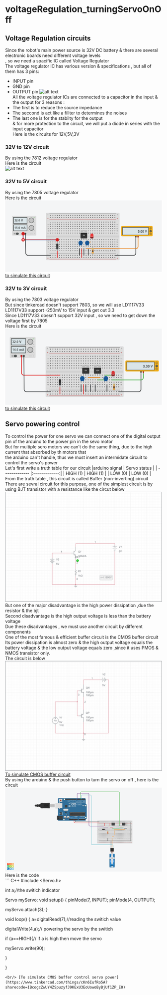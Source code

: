 # voltageRegulation_turningServoOnOff
## Voltage Regulation circuits
Since the robot's main power source is 32V DC battery & there are several electronic boards need different voltage levels
<br/> , so we need a spacific IC called Voltage Regulator
<br/> The voltage regulator IC has various version & specifications , but all of them has 3 pins:
* INPUT pin
* GND pin
* OUTPUT pin
![alt text](https://components101.com/sites/default/files/component_pin/LM7815-IC-Pinout.png)
<br/> All the voltage regulator ICs are connected to a capacitor in the input & the output for 3 reasons :
* The first is to reduce the source impedance
* The seccond is act like a fillter to determines the noises
* The last one is for the stabilty for the output
<br/> & for more protection to the circuit, we will put a diode in series with the input capacitor
<br/> Here is the circuits for 12V,5V,3V
### 32V to 12V circuit
By using the 7812 voltage regulator 
<br/> Here is the circuit
<br/> ![alt text](https://protosupplies.com/wp-content/uploads/2017/11/7812-Basic-Circuit.jpg)
### 32V to 5V circuit
By using the 7805 voltage regulator 
<br/> Here is the circuit
<br/> ![alt text](https://github.com/Maashn5/voltageRegulation_turningServoOnOff/blob/main/voltag%20regulation%20circuits/32V%20to%205V.png)
<br/> [to simulate this circuit](https://www.tinkercad.com/things/laX98gXqM8H?sharecode=nQxdczENGlHFuVGhYSvVBZH5WhjC2RUMfmt_6S-hIGo)
### 32V to 3V circuit
By using the 7803 voltage regulator
<br/> But since tinkercad doesn't support 7803, so we will use LD1117V33 
<br/> LD1117V33 support -250mV to 15V input & get out 3.3 
<br/> Since LD1117V33 doesn't support 32V input , so we need to get down the voltage first by 7805
<br/> Here is the circuit
<br/> ![alt text](https://github.com/Maashn5/voltageRegulation_turningServoOnOff/blob/main/voltag%20regulation%20circuits/32V%20to%203.3V.png)
<br/> [to simulate this circuit](https://www.tinkercad.com/things/lfdQ7V9JM2c?sharecode=Mub9myPmo4xaRgHqd6fGn3wrFfofS_RkBZh2s5yQ234)
## Servo powering control
To control the power for one servo we can connect one of the digital output pin of the arduino to the power pin in the sevo motor
<br/> But for multiple sero motors we can't do the same thing, due to the high current that absorbed by th motors that <br/> the arduino can't handle, thus we must insert an intermidate circuit to control the servo's power
<br/> Let's first write a truth table for our circuit
|arduino signal | Servo status  |
| ------------- |:-------------:| 
| HIGH (1)      | HIGH (1) | 
| LOW (0)       | LOW (0)  |
<br/> From the truth table , this circuit is called Buffer (non-inverting) circuit 
<br/> There are sevral circuit for this purpose, one of the simplest circuit is by using BJT transistor with a resistance like the circut below
<br/> ![alt text](https://github.com/Maashn5/voltageRegulation_turningServoOnOff/blob/main/turn_on_off_servo/BJT%20with%20R%20Buffer%20circuit-schematic.png)
<br/> But one of the major disadvantage is the high power dissipation ,due the resistor & the bjt 
<br/> Second disadvantage is the high output voltage is less than the battery voltage
<br/> Due these disadvantages , we must use another circuit by different components
<br/> One of the most famous & efficient buffer circuit is the CMOS buffer circuit
<br/> Its power dissipation is almost zero & the high output voltage equals the battery voltage & the low output voltage equals zero ,since it uses PMOS & NMOS transistor only.
<br/> The circuit is below
<br/> ![alt text](https://github.com/Maashn5/voltageRegulation_turningServoOnOff/blob/main/turn_on_off_servo/CMOS%20buffer%20circuit-schematic.png)
<br/> [To simulate CMOS buffer circuit](https://www.multisim.com/content/LWUnAxBLKDmTSSk8Fo5zxj/cmos-buffer-circuit/)
<br/> By using the arduino & the push button to turn the servo on off , here is the circuit
<br/> ![alt text](https://github.com/Maashn5/voltageRegulation_turningServoOnOff/blob/main/turn_on_off_servo/CMOS%20buffer%20control%20servo.png)
<br/> Here is the code 
<br/> ``` C++
#include <Servo.h>

int a;//the switich indicator


Servo myServo;
void setup()
{
  pinMode(7, INPUT);
  pinMode(4, OUTPUT);

  myServo.attach(3);
}

void loop()
{
 a=digitalRead(7);//reading the switich value


  

  
  digitalWrite(4,a);// powering the servo by the switich


   if (a==HIGH){// if a is high then move the servo


  myServo.write(90);
  
  }

  
    
    
    
    
    

  
}
```
<br/> [To simulate CMOS buffer control servo power](https://www.tinkercad.com/things/cKn6IufRo5A?sharecode=IBcogcZwUY4ZSpuzyfJ9KExU3EoUowoByBjUf1ZP_E0)
